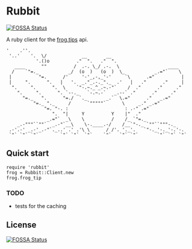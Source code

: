 # Rubbit
[![FOSSA Status](https://app.fossa.io/api/projects/git%2Bgithub.com%2Fkuzmik%2Frubbit.svg?type=shield)](https://app.fossa.io/projects/git%2Bgithub.com%2Fkuzmik%2Frubbit?ref=badge_shield)


A ruby client for the [frog.tips](http://frog.tips) api.

```
'    .''.
 '..'    '.  \/             __       __
           '.()o          ."  ".   ."  ".
   ____      ""          /  .-. \_/ .-.  \                  ____
  /    `"=._           _/  (o  )   (o  )  \_           _.="`    \
 |          "=.      /'     '-'_,-,_'-'     `\      .="          |
 |     ".      ".   |   '.  _."_.-._"._  .'   |   ."      ."     |
  ".     ".      ".  \    `"-.~._^_.~.-"`    /  ."      ."     ."
    ".     ".      ". `--._   `-.~.-`   _.--` ."      ."     ."
      "=._   ".      "=./  `._       _.`  \.="      ."   _.="
          "=._ "._     /      `"""""`      \     _." _.="
              "=. "-. :                     : .-" .="
                 ".  "|     Y          Y    |"  ."
               _.="`  _\    \          /    /_ `"=._     
    _.-"""``""`  _.-"`__\    \-.____.-/    /__`"-._ `""``"""-._
 .-'.-' _.-'_.-"`._..' .' .'\ \      / /'. '._'.   `"-._'-._'-.'-.
 `"` `"` `"`        `"` `"`  `"`    `"`   `"` `"`       `"` `"` `"`
 ```

## Quick start
```
require 'rubbit'
frog = Rubbit::Client.new
frog.frog_tip
```


### TODO
* tests for the caching


## License
[![FOSSA Status](https://app.fossa.io/api/projects/git%2Bgithub.com%2Fkuzmik%2Frubbit.svg?type=large)](https://app.fossa.io/projects/git%2Bgithub.com%2Fkuzmik%2Frubbit?ref=badge_large)